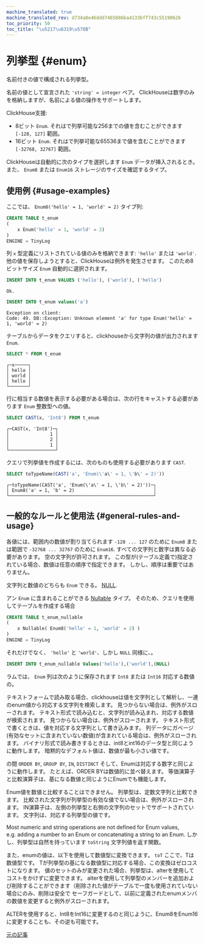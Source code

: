 ```yaml
---
machine_translated: true
machine_translated_rev: d734a8e46ddd7465886ba4133bff743c55190626
toc_priority: 50
toc_title: "\u5217\u6319\u578B"
---
```


# 列挙型 {#enum}

名前付きの値で構成される列挙型。

名前の値として宣言された `'string' = integer` ペア。 ClickHouseは数字のみを格納しますが、名前による値の操作をサポートします。

ClickHouse支援:

-   8ビット `Enum`. それはで列挙可能な256までの値を含むことができます `[-128, 127]` 範囲。
-   16ビット `Enum`. それはで列挙可能な65536まで値を含むことができます `[-32768, 32767]` 範囲。

ClickHouseは自動的に次のタイプを選択します `Enum` データが挿入されるとき。 また、 `Enum8` または `Enum16` ストレージのサイズを確認するタイプ。

## 使用例 {#usage-examples}

ここでは、 `Enum8('hello' = 1, 'world' = 2)` タイプ列:

``` sql
CREATE TABLE t_enum
(
    x Enum('hello' = 1, 'world' = 2)
)
ENGINE = TinyLog
```

列 `x` 型定義にリストされている値のみを格納できます: `'hello'` または `'world'`. 他の値を保存しようとすると、ClickHouseは例外を発生させます。 このため8ビットサイズ `Enum` 自動的に選択されます。

``` sql
INSERT INTO t_enum VALUES ('hello'), ('world'), ('hello')
```

``` text
Ok.
```

``` sql
INSERT INTO t_enum values('a')
```

``` text
Exception on client:
Code: 49. DB::Exception: Unknown element 'a' for type Enum('hello' = 1, 'world' = 2)
```

テーブルからデータをクエリすると、clickhouseから文字列の値が出力されます `Enum`.

``` sql
SELECT * FROM t_enum
```

``` text
┌─x─────┐
│ hello │
│ world │
│ hello │
└───────┘
```

行に相当する数値を表示する必要がある場合は、次の行をキャストする必要があります `Enum` 整数型への値。

``` sql
SELECT CAST(x, 'Int8') FROM t_enum
```

``` text
┌─CAST(x, 'Int8')─┐
│               1 │
│               2 │
│               1 │
└─────────────────┘
```

クエリで列挙値を作成するには、次のものも使用する必要があります `CAST`.

``` sql
SELECT toTypeName(CAST('a', 'Enum(\'a\' = 1, \'b\' = 2)'))
```

``` text
┌─toTypeName(CAST('a', 'Enum(\'a\' = 1, \'b\' = 2)'))─┐
│ Enum8('a' = 1, 'b' = 2)                             │
└─────────────────────────────────────────────────────┘
```

## 一般的なルールと使用法 {#general-rules-and-usage}

各値には、範囲内の数値が割り当てられます `-128 ... 127` のために `Enum8` または範囲で `-32768 ... 32767` のために `Enum16`. すべての文字列と数字は異なる必要があります。 空の文字列が許可されます。 この型が(テーブル定義で)指定されている場合、数値は任意の順序で指定できます。 しかし、順序は重要ではありません。

文字列と数値のどちらも `Enum` できる。 [NULL](../../sql-reference/syntax.md).

アン `Enum` に含まれることができる [Nullable](nullable.md) タイプ。 そのため、クエリを使用してテーブルを作成する場合

``` sql
CREATE TABLE t_enum_nullable
(
    x Nullable( Enum8('hello' = 1, 'world' = 2) )
)
ENGINE = TinyLog
```

それだけでなく、 `'hello'` と `'world'`、しかし `NULL` 同様に、。

``` sql
INSERT INTO t_enum_nullable Values('hello'),('world'),(NULL)
```

ラムでは、 `Enum` 列は次のように保存されます `Int8` または `Int16` 対応する数値の。

テキストフォームで読み取る場合、clickhouseは値を文字列として解析し、一連のenum値から対応する文字列を検索します。 見つからない場合は、例外がスローされます。 テキスト形式で読み込むと、文字列が読み込まれ、対応する数値が検索されます。 見つからない場合は、例外がスローされます。
テキスト形式で書くときは、値を対応する文字列として書き込みます。 列データにガベージ(有効なセットに含まれていない数値)が含まれている場合は、例外がスローされます。 バイナリ形式で読み書きするときは、int8とint16のデータ型と同じように動作します。
暗黙的なデフォルト値は、数値が最も小さい値です。

の間 `ORDER BY`, `GROUP BY`, `IN`, `DISTINCT` そして、Enumは対応する数字と同じように動作します。 たとえば、ORDER BYは数値的に並べ替えます。 等価演算子と比較演算子は、基になる数値と同じようにEnumでも機能します。

Enum値を数値と比較することはできません。 列挙型は、定数文字列と比較できます。 比較された文字列が列挙型の有効な値でない場合は、例外がスローされます。 IN演算子は、左側の列挙型と右側の文字列のセットでサポートされています。 文字列は、対応する列挙型の値です。

Most numeric and string operations are not defined for Enum values, e.g. adding a number to an Enum or concatenating a string to an Enum.
しかし、列挙型は自然を持っています `toString` 文字列値を返す関数。

また、enumの値は、以下を使用して数値型に変換できます。 `toT` ここで、Tは数値型です。 Tが列挙型の基になる数値型に対応する場合、この変換はゼロコストになります。
値のセットのみが変更された場合、列挙型は、alterを使用してコストをかけずに変更できます。 alterを使用して列挙型のメンバーを追加および削除することができます（削除された値がテーブルで一度も使用されていない場合にのみ、削除は安全で セーフガードとして、以前に定義されたenumメンバの数値を変更すると例外がスローされます。

ALTERを使用すると、Int8をInt16に変更するのと同じように、Enum8をEnum16に変更することも、その逆も可能です。

[元の記事](https://clickhouse.tech/docs/en/data_types/enum/) <!--hide-->
